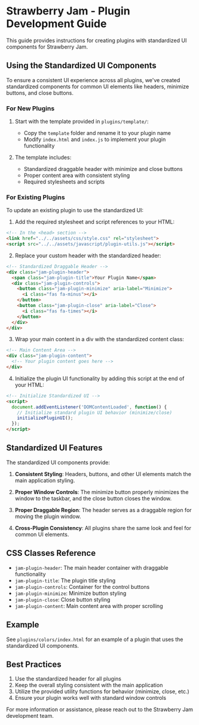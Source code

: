 # Strawberry Jam - Plugin Development Guide

This guide provides instructions for creating plugins with standardized UI components for Strawberry Jam.

## Using the Standardized UI Components

To ensure a consistent UI experience across all plugins, we've created standardized components for common UI elements like headers, minimize buttons, and close buttons.

### For New Plugins

1. Start with the template provided in `plugins/template/`:
   - Copy the `template` folder and rename it to your plugin name
   - Modify `index.html` and `index.js` to implement your plugin functionality

2. The template includes:
   - Standardized draggable header with minimize and close buttons
   - Proper content area with consistent styling
   - Required stylesheets and scripts

### For Existing Plugins

To update an existing plugin to use the standardized UI:

1. Add the required stylesheet and script references to your HTML:

```html
<!-- In the <head> section -->
<link href="../../assets/css/style.css" rel="stylesheet">
<script src="../../assets/javascript/plugin-utils.js"></script>
```

2. Replace your custom header with the standardized header:

```html
<!-- Standardized Draggable Header -->
<div class="jam-plugin-header">
  <span class="jam-plugin-title">Your Plugin Name</span>
  <div class="jam-plugin-controls">
    <button class="jam-plugin-minimize" aria-label="Minimize">
      <i class="fas fa-minus"></i>
    </button>
    <button class="jam-plugin-close" aria-label="Close">
      <i class="fas fa-times"></i>
    </button>
  </div>
</div>
```

3. Wrap your main content in a div with the standardized content class:

```html
<!-- Main Content Area -->
<div class="jam-plugin-content">
  <!-- Your plugin content goes here -->
</div>
```

4. Initialize the plugin UI functionality by adding this script at the end of your HTML:

```html
<!-- Initialize Standardized UI -->
<script>
  document.addEventListener('DOMContentLoaded', function() {
    // Initialize standard plugin UI behavior (minimize/close)
    initializePluginUI();
  });
</script>
```

## Standardized UI Features

The standardized UI components provide:

1. **Consistent Styling**: Headers, buttons, and other UI elements match the main application styling.

2. **Proper Window Controls**: The minimize button properly minimizes the window to the taskbar, and the close button closes the window.

3. **Proper Draggable Region**: The header serves as a draggable region for moving the plugin window.

4. **Cross-Plugin Consistency**: All plugins share the same look and feel for common UI elements.

## CSS Classes Reference

- `jam-plugin-header`: The main header container with draggable functionality
- `jam-plugin-title`: The plugin title styling
- `jam-plugin-controls`: Container for the control buttons
- `jam-plugin-minimize`: Minimize button styling
- `jam-plugin-close`: Close button styling
- `jam-plugin-content`: Main content area with proper scrolling

## Example

See `plugins/colors/index.html` for an example of a plugin that uses the standardized UI components.

## Best Practices

1. Use the standardized header for all plugins
2. Keep the overall styling consistent with the main application
3. Utilize the provided utility functions for behavior (minimize, close, etc.)
4. Ensure your plugin works well with standard window controls

For more information or assistance, please reach out to the Strawberry Jam development team. 